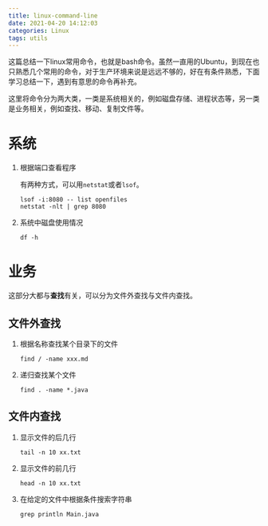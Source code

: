 ```yaml
---
title: linux-command-line
date: 2021-04-20 14:12:03
categories: Linux
tags: utils
---
```


这篇总结一下linux常用命令，也就是bash命令。虽然一直用的Ubuntu，到现在也只熟悉几个常用的命令，对于生产环境来说是远远不够的，好在有条件熟悉，下面学习总结一下，遇到有意思的命令再补充。

<!-- more -->

这里将命令分为两大类，一类是系统相关的，例如磁盘存储、进程状态等，另一类是业务相关，例如查找、移动、复制文件等。

<!-- toc -->

# 系统

1. 根据端口查看程序

   有两种方式，可以用`netstat`或者`lsof`。

   ```shell
   lsof -i:8080 -- list openfiles
   netstat -nlt | grep 8080
   ```

2. 系统中磁盘使用情况

   ```shell
   df -h
   ```

   

# 业务

这部分大都与**查找**有关，可以分为文件外查找与文件内查找。 

## 文件外查找

1. 根据名称查找某个目录下的文件

   ```shell
   find / -name xxx.md
   ```

2. 递归查找某个文件

   ```shell
   find . -name *.java
   ```

## 文件内查找

1. 显示文件的后几行

   ```shell
   tail -n 10 xx.txt
   ```

2. 显示文件的前几行

   ```shell
   head -n 10 xx.txt
   ```

3. 在给定的文件中根据条件搜索字符串

   ```shell
   grep println Main.java
   ```